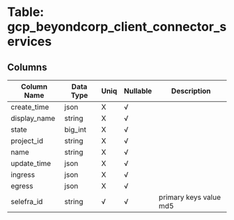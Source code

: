 # Table: gcp_beyondcorp_client_connector_services

## Columns 

|  Column Name   |  Data Type  | Uniq | Nullable | Description | 
|  ----  | ----  | ----  | ----  | ---- | 
| create_time | json | X | √ |  | 
| display_name | string | X | √ |  | 
| state | big_int | X | √ |  | 
| project_id | string | X | √ |  | 
| name | string | X | √ |  | 
| update_time | json | X | √ |  | 
| ingress | json | X | √ |  | 
| egress | json | X | √ |  | 
| selefra_id | string | √ | √ | primary keys value md5 | 


